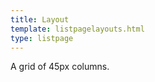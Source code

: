```yaml
---
title: Layout
template: listpagelayouts.html
type: listpage
---
```


<p class="page-intro__content">A grid of 45px columns.</p>